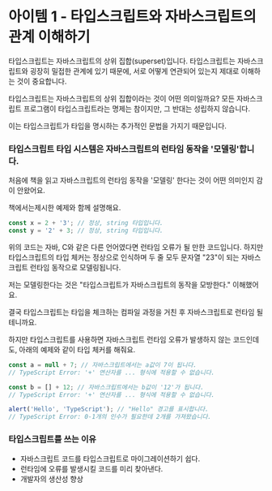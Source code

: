 # 아이템 1 - 타입스크립트와 자바스크립트의 관계 이해하기

타입스크립트는 자바스크립트의 상위 집합(superset)입니다. 타입스크립트는 자바스크립트와 굉장히 밀접한 관계에 있기 때문에, 서로 어떻게 연관되어 있는지 제대로 이해하는 것이 중요합니다.

타입스크립트는 자바스크립트의 상위 집합이라는 것이 어떤 의미일까요? 모든 자바스크립트 프로그램이 타입스크립트라는 명제는 참이지만, 그 반대는 성립하지 않습니다.

이는 타입스크립트가 타입을 명시하는 추가적인 문법을 가지기 때문입니다.

### 타입스크립트 타입 시스템은 자바스크립트의 런타임 동작을 '모델링'합니다.

처음에 책을 읽고 자바스크립트의 런타임 동작을 '모델링' 한다는 것이 어떤 의미인지 감이 안왔어요.

책에서는제시한 예제와 함께 설명해요.

```ts
const x = 2 + '3'; // 정상, string 타입입니다.
const y = '2' + 3; // 정상, string 타입입니다.
```

위의 코드는 자바, C와 같은 다른 언어였다면 런타임 오류가 될 만한 코드입니다. 하지만 타입스크립트의 타입 체커는 정상으로 인식하며 두 줄 모두 문자열 "23"이 되는 자바스크립트 런타임 동작으로 모델링됩니다.

저는 모델링한다는 것은 "타입스크립트가 자바스크립트의 동작을 모방한다." 이해했어요.

결국 타입스크립트는 타입을 체크하는 컴파일 과정을 거친 후 자바스크립트로 런타임 될테니까요.

하지만 타입스크립트를 사용하면 자바스크립트 런타임 오류가 발생하지 않는 코드인데도, 아래의 예제와 같이 타입 체커를 해줘요.

```ts
const a = null + 7; // 자바스크립트에서는 a값이 7이 됩니다.
// TypeScript Error: '+' 연산자를 ... 형식에 적용할 수 없습니다.

const b = [] + 12; // 자바스크립트에서는 b값이 '12'가 됩니다.
// TypeScript Error: '+' 연산자를 ... 형식에 적용할 수 없습니다.

alert('Hello', 'TypeScript'); // "Hello" 경고를 표시합니다.
// TypeScript Error: 0-1개의 인수가 필요한데 2개를 가져왔습니다.
```

### 타입스크립트를 쓰는 이유

- 자바스크립트 코드를 타입스크립트로 마이그레이션하기 쉽다.
- 런타임에 오류를 발생시킬 코드를 미리 찾아낸다.
- 개발자의 생산성 향상
